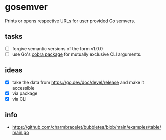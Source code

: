 
# gosemver

Prints or opens respective URLs for user provided Go semvers.

## tasks

  - [ ] forgive semantic versions of the form v1.0.0
  - [ ] use Go's [cobra package](https://github.com/spf13/cobra/issues/1216) for mutually exclusive CLI arguments.

## ideas

  - [X] take the data from https://go.dev/doc/devel/release and make it accessible
  - [X] via package
  - [X] via CLI

## info

  - https://github.com/charmbracelet/bubbletea/blob/main/examples/table/main.go

